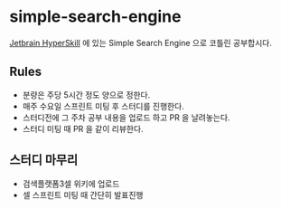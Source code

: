 # simple-search-engine

[Jetbrain HyperSkill](https://hyperskill.org/projects/89?track=3) 에 있는 Simple Search Engine 으로 코틀린 공부합시다.

## Rules

- 분량은 주당 5시간 정도 양으로 정한다.
- 매주 수요일 스프린트 미팅 후 스터디를 진행한다.
- 스터디전에 그 주차 공부 내용을 업로드 하고 PR 을 날려놓는다.
- 스터디 미팅 때 PR 을 같이 리뷰한다.

## 스터디 마무리

- 검색플랫폼3셀 위키에 업로드
- 셀 스프린트 미팅 때 간단히 발표진행
